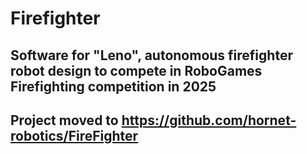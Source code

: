 # Firefighter

## Software for "Leno", autonomous firefighter robot design to compete in RoboGames Firefighting competition in 2025

## Project moved to https://github.com/hornet-robotics/FireFighter
